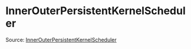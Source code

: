 # InnerOuterPersistentKernelScheduler

Source: [InnerOuterPersistentKernelScheduler](../csrc/scheduler/normalization_inner_outer.h#L27)
